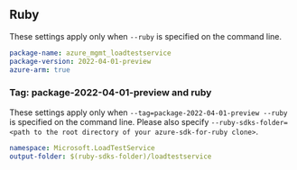 ## Ruby

These settings apply only when `--ruby` is specified on the command line.

```yaml
package-name: azure_mgmt_loadtestservice
package-version: 2022-04-01-preview
azure-arm: true
```

### Tag: package-2022-04-01-preview and ruby

These settings apply only when `--tag=package-2022-04-01-preview --ruby` is specified on the command line.
Please also specify `--ruby-sdks-folder=<path to the root directory of your azure-sdk-for-ruby clone>`.

```yaml $(tag) == 'package-2020-09-01-preview' && $(ruby)
namespace: Microsoft.LoadTestService
output-folder: $(ruby-sdks-folder)/loadtestservice
```